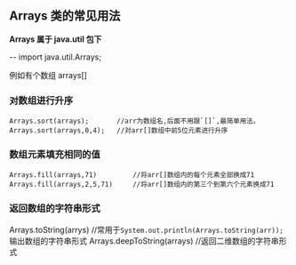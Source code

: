 ## Arrays 类的常见用法

**Arrays 属于 java.util 包下**

-- import java.util.Arrays;

例如有个数组 arrays[]

### 对数组进行升序

    Arrays.sort(arrays);       //arr为数组名,后面不用跟`[]`,最简单用法。
    Arrays.sort(arrays,0,4);   //对arr[]数组中前5位元素进行升序

### 数组元素填充相同的值

    Arrays.fill(arrays,71)         //将arr[]数组内的每个元素全部换成71
    Arrays.fill(arrays,2,5,71)     //将arr[]数组内的第三个到第六个元素换成71

### 返回数组的字符串形式

Arrays.toString(arrys) //常用于`System.out.println(Arrays.toString(arr));`输出数组的字符串形式
Arrays.deepToString(arrays) //返回二维数组的字符串形式
